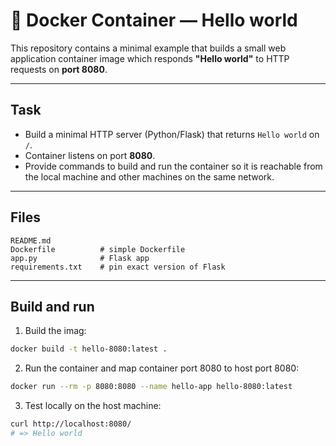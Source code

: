 # 🐳 Docker Container — Hello world

This repository contains a minimal example that builds a small web application container image which responds **"Hello world"** to HTTP requests on **port 8080**.

---

## Task

* Build a minimal HTTP server (Python/Flask) that returns `Hello world` on `/`.
* Container listens on port **8080**.
* Provide commands to build and run the container so it is reachable from the local machine and other machines on the same network.

---

## Files

```
README.md
Dockerfile          # simple Dockerfile
app.py              # Flask app
requirements.txt    # pin exact version of Flask
```

---

## Build and run

1. Build the imag:

```bash
docker build -t hello-8080:latest .
```

2. Run the container and map container port 8080 to host port 8080:

```bash
docker run --rm -p 8080:8080 --name hello-app hello-8080:latest
```

3. Test locally on the host machine:

```bash
curl http://localhost:8080/
# => Hello world
```
